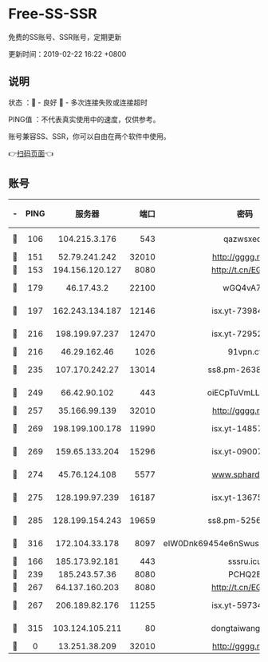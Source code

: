 # Free-SS-SSR

免费的SS账号、SSR账号，定期更新

更新时间：2019-02-22 16:22 +0800

## 说明

状态     ：🙂 - 良好 🙁 - 多次连接失败或连接超时

PING值   ：不代表真实使用中的速度，仅供参考。

账号兼容SS、SSR，你可以自由在两个软件中使用。

👉[扫码页面](https://liesauer.github.io/free-ss-ssr.github.io/)👈

## 账号

|-|PING|服务器|端口|密码|加密方式|区域|
|:----:|:----:|:-----:|-----:|:----:|:----:|:----:|
|🙂|106|104.215.3.176|543|qazwsxedc|aes-256-gcm|JP|
|🙂|151|52.79.241.242|32010|http://gggg.rocks|chacha20|KR|
|🙂|153|194.156.120.127|8080|http://t.cn/EGJIyrl|rc4-md5|RU|
|🙂|179|46.17.43.2|22100|wGQ4vA7D|aes-256-gcm|RU|
|🙂|197|162.243.134.187|12146|isx.yt-73984712|aes-256-cfb|US|
|🙂|216|198.199.97.237|12470|isx.yt-72952184|aes-256-cfb|US|
|🙂|216|46.29.162.46|1026|91vpn.cf|rc4-md5|RU|
|🙂|235|107.170.242.27|13014|ss8.pm-26383123|aes-256-cfb|US|
|🙂|249|66.42.90.102|443|oiECpTuVmLLxk4Ts|aes-256-cfb|US|
|🙂|257|35.166.99.139|32010|http://gggg.rocks|chacha20|US|
|🙂|269|198.199.100.178|11990|isx.yt-14857132|aes-256-cfb|US|
|🙂|269|159.65.133.204|15296|isx.yt-09007661|aes-256-cfb|SG|
|🙂|274|45.76.124.108|5577|www.sphard.com|aes-256-cfb|AU|
|🙂|275|128.199.97.239|16187|isx.yt-13675788|aes-256-cfb|SG|
|🙂|285|128.199.154.243|19659|ss8.pm-52569883|aes-256-cfb|SG|
|🙂|316|172.104.33.178|8097|eIW0Dnk69454e6nSwuspv9DmS201tQ0D|aes-256-cfb|SG|
|🙂|166|185.173.92.181|443|sssru.icu|rc4-md5|RU|
|🙂|239|185.243.57.36|8080|PCHQ2E|rc4-md5|US|
|🙂|267|64.137.160.203|8080|http://t.cn/EGJIyrl|rc4-md5|CA|
|🙂|267|206.189.82.176|11255|isx.yt-59734405|aes-256-cfb|SG|
|🙂|315|103.124.105.211|80|dongtaiwang.com|aes-256-cfb|US|
|🙁|0|13.251.38.209|32010|http://gggg.rocks|chacha20|SG|
